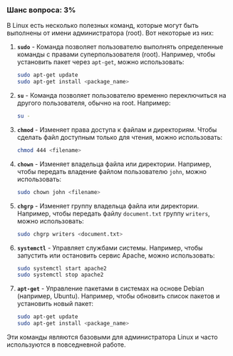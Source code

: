 ### Шанс вопроса: 3%

В Linux есть несколько полезных команд, которые могут быть выполнены от имени администратора (root). Вот некоторые из них:

1. **`sudo`** - Команда позволяет пользователю выполнять определенные команды с правами суперпользователя (root). Например, чтобы установить пакет через `apt-get`, можно использовать:
   ```bash
   sudo apt-get update
   sudo apt-get install <package_name>
   ```

2. **`su`** - Команда позволяет пользователю временно переключиться на другого пользователя, обычно на root. Например:
   ```bash
   su -
   ```

3. **`chmod`** - Изменяет права доступа к файлам и директориям. Чтобы сделать файл доступным только для чтения, можно использовать:
   ```bash
   chmod 444 <filename>
   ```

4. **`chown`** - Изменяет владельца файла или директории. Например, чтобы передать владение файлом пользователю `john`, можно использовать:
   ```bash
   sudo chown john <filename>
   ```

5. **`chgrp`** - Изменяет группу владельца файла или директории. Например, чтобы передать файлу `document.txt` группу `writers`, можно использовать:
   ```bash
   sudo chgrp writers <document.txt>
   ```

6. **`systemctl`** - Управляет службами системы. Например, чтобы запустить или остановить сервис Apache, можно использовать:
   ```bash
   sudo systemctl start apache2
   sudo systemctl stop apache2
   ```

7. **`apt-get`** - Управление пакетами в системах на основе Debian (например, Ubuntu). Например, чтобы обновить список пакетов и установить новый пакет:
   ```bash
   sudo apt-get update
   sudo apt-get install <package_name>
   ```

Эти команды являются базовыми для администратора Linux и часто используются в повседневной работе.